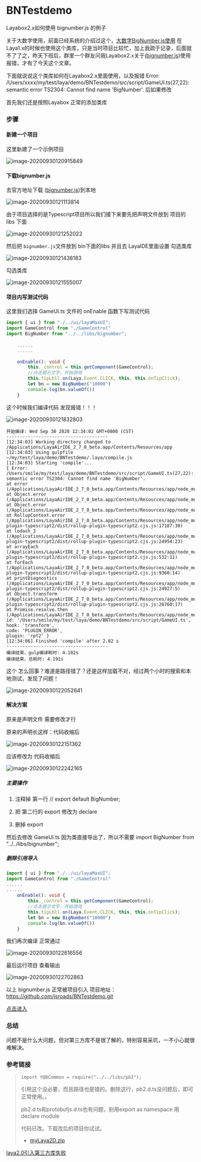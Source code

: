 # BNTestdemo
Layabox2.x如何使用 bignumber.js 的例子

关于大数字使用，前面已经系统的介绍过这个，[大数字BigNumber.js使用](http://blog.asroads.com/post/5aa84949.html)  在Laya1.x的时候也使用这个类库，只是当时项目比较忙，加上我疏于记录，后面就不了了之，昨天下班后，群里一个群友问我Layabox2.x关于([bignumber.js](https://mikemcl.github.io/bignumber.js))使用报错，才有了今天这个文章。
<!--more-->
下面就说说这个类库如何在Layabox2.x里面使用，以及报错 Error: /Users/xxxx/my/test/laya/demo/BNTestdemo/src/script/GameUI.ts(27,22): semantic error TS2304: Cannot find name 'BigNumber'. 后如果修改

首先我们还是按照Layabox 正常的添加类库

### 步骤

#### 新建一个项目

这里新建了一个示例项目

![image-20200930120915849](README/image-20200930120915849.png)

#### 下载bignumber.js

去官方地址下载 ([bignumber.js](https://mikemcl.github.io/bignumber.js))到本地

![image-20200930121113814](README/image-20200930121113814.png)

由于项目选择的是Typescript项目所以我们接下来要先把声明文件放到 项目的 libs 下面

![image-20200930121252022](README/image-20200930121252022.png)

然后把 `bignumber.js`文件放到 bin下面的libs 并且去 LayaIDE里面设置 勾选类库

![image-20200930121438183](README/image-20200930121438183.png)

勾选类库

![image-20200930121555007](README/image-20200930121555007.png)

#### 项目内写测试代码

这里我们选择 GameUI.ts 文件的 onEnable 函数下写测试代码

```typescript
import { ui } from "./../ui/layaMaxUI";
import GameControl from "./GameControl"
import BigNumber from "../../libs/bignumber";
    
    ......
    ......
    
    onEnable(): void {
        this._control = this.getComponent(GameControl);
        //点击提示文字，开始游戏
        this.tipLbll.on(Laya.Event.CLICK, this, this.onTipClick);
        let bn = new BigNumber("10000")
        console.log(bn.valueOf())
    }
```

这个时候我们编译代码 发现报错！！！

![image-20200930121832803](README/image-20200930121832803.png)

```
开始编译: Wed Sep 30 2020 12:34:02 GMT+0800 (CST)
--------------------------------------
[12:34:03] Working directory changed to /Applications/LayaAirIDE_2_7_0_beta.app/Contents/Resources/app
[12:34:03] Using gulpfile ~/my/test/laya/demo/BNTestdemo/.laya/compile.js
[12:34:03] Starting 'compile'...
{ Error: /Users/smile/my/test/laya/demo/BNTestdemo/src/script/GameUI.ts(27,22): semantic error TS2304: Cannot find name 'BigNumber'.
at error (/Applications/LayaAirIDE_2_7_0_beta.app/Contents/Resources/app/node_modules/rollup/dist/rollup.js:9402:30)
at Object.error (/Applications/LayaAirIDE_2_7_0_beta.app/Contents/Resources/app/node_modules/rollup/dist/rollup.js:15621:24)
at Object.error (/Applications/LayaAirIDE_2_7_0_beta.app/Contents/Resources/app/node_modules/rollup/dist/rollup.js:16065:38)
at RollupContext.error (/Applications/LayaAirIDE_2_7_0_beta.app/Contents/Resources/app/node_modules/rollup-plugin-typescript2/dist/rollup-plugin-typescript2.cjs.js:17187:30)
at lodash_3 (/Applications/LayaAirIDE_2_7_0_beta.app/Contents/Resources/app/node_modules/rollup-plugin-typescript2/dist/rollup-plugin-typescript2.cjs.js:24954:23)
at arrayEach (/Applications/LayaAirIDE_2_7_0_beta.app/Contents/Resources/app/node_modules/rollup-plugin-typescript2/dist/rollup-plugin-typescript2.cjs.js:532:11)
at forEach (/Applications/LayaAirIDE_2_7_0_beta.app/Contents/Resources/app/node_modules/rollup-plugin-typescript2/dist/rollup-plugin-typescript2.cjs.js:9360:14)
at printDiagnostics (/Applications/LayaAirIDE_2_7_0_beta.app/Contents/Resources/app/node_modules/rollup-plugin-typescript2/dist/rollup-plugin-typescript2.cjs.js:24927:5)
at Object.transform (/Applications/LayaAirIDE_2_7_0_beta.app/Contents/Resources/app/node_modules/rollup-plugin-typescript2/dist/rollup-plugin-typescript2.cjs.js:26760:17)
at Promise.resolve.then (/Applications/LayaAirIDE_2_7_0_beta.app/Contents/Resources/app/node_modules/rollup/dist/rollup.js:15768:25)
id: '/Users/smile/my/test/laya/demo/BNTestdemo/src/script/GameUI.ts',
hook: 'transform',
code: 'PLUGIN_ERROR',
plugin: 'rpt2' }
[12:34:06] Finished 'compile' after 2.82 s
--------------------------------------
编译结束，gulp编译耗时: 4.102s
编译结束，总耗时: 4.191s
```

这个 怎么回事？难道是路径错了？还是这样加载不对，经过两个小时的搜索和本地测试，发现了问题！

![image-20200930122052641](README/image-20200930122052641.png)

#### 解决方案

原来是声明文件 需要修改才行

原来的声明长这样：代码收缩后

![image-20200930122151362](README/image-20200930122151362.png)

应该修改为 代码收缩后

![image-20200930122242165](README/image-20200930122242165.png)

##### 主要操作 

1. 注释掉 第一行 // export default BigNumber;

2. 把 第二行的 export 修改为 declare

3. 删掉 export

然后去修改  GameUI.ts  因为类直接导出了，所以不需要 import BigNumber from "../../libs/bignumber";

##### 删除引用导入

```typescript
import { ui } from "./../ui/layaMaxUI";
import GameControl from "./GameControl"
......
......
    onEnable(): void {
        this._control = this.getComponent(GameControl);
        //点击提示文字，开始游戏
        this.tipLbll.on(Laya.Event.CLICK, this, this.onTipClick);
        let bn = new BigNumber("10000")
        console.log(bn.valueOf())
    }
```

我们再次编译 正常通过 

![image-20200930122616556](README/image-20200930122616556.png)

最后运行项目 查看输出

![image-20200930122702863](README/image-20200930122702863.png)

以上 bignumber.js 正常被项目引入 项目地址：https://github.com/jsroads/BNTestdemo.git

[点击进入](https://github.com/jsroads/BNTestdemo.git)

### 总结

问题不是什么大问题，但对第三方库不是很了解的，特别容易采坑，一不小心就很难解决。



### 参考链接

> 
>
> ```
> import YQBCommon = require("../../libs/pb2");
> ```
>
> 引用这个没必要，而且路径也是错的。删除这行，pb2.d.ts没问题后，即可正常使用。。
>
> pb2.d.ts和protobufjs.d.ts也有问题，别用export as namespace 用 declare module
>
> 代码已改。下载改后的项目你试试。
>
> - [myLaya2D.zip](https://ask.layabox.com/file/download/file_name-bXlMYXlhMkQuemlw__url-aHR0cHM6Ly9pbWcubGF5YWJveC5jb20vYW5zd2VyLzIwMTkwMjIwLzg4ZDQ3NzdkODQ1MGRjNDJiODNjNDliNzY1M2ZkYmNm)

[laya2.0引入第三方库失败](https://ask.layabox.com/question/41139?token=37_xuvr6CbtPl4GOvU9q4mU2A6kG4ZHstwtxm8nUwj-hRXN8pR_AymqEzjVplLLUsZazfveY_TbLzTD9wNJScU11fW7oIiWnuNSQJr2npebL5k)

